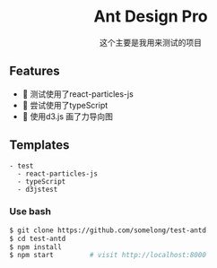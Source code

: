 <h1 align="center">Ant Design Pro</h1>

<div align="center">

这个主要是我用来测试的项目

</div>

## Features

- :gem: 测试使用了react-particles-js
- :triangular_ruler: 尝试使用了typeScript
- :rocket: 使用d3.js 画了力导向图

## Templates

```
- test
  - react-particles-js
  - typeScript
  - d3jstest
```

### Use bash

```bash
$ git clone https://github.com/somelong/test-antd
$ cd test-antd
$ npm install
$ npm start         # visit http://localhost:8000
```
